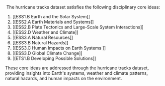  The hurricane tracks dataset satisfies the following disciplinary core ideas:

1. [[ESS1.B Earth and the Solar System]]
2. [[ESS2.A Earth Materials and Systems]]
3. [[ESS2.B Plate Tectonics and Large-Scale System Interactions]]
4. [[ESS2.D Weather and Climate]]
5. [[ESS3.A Natural Resources]]
6. [[ESS3.B Natural Hazards]]
7. [[ESS3.C Human Impacts on Earth Systems ]]
8. [[ESS3.D Global Climate Change]]
9. [[ETS1.B Developing Possible Solutions]]

These core ideas are addressed through the hurricane tracks dataset, providing insights into Earth's systems, weather and climate patterns, natural hazards, and human impacts on the environment.